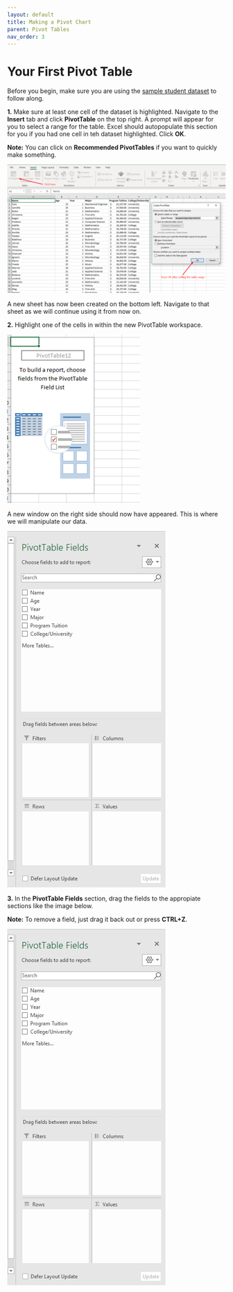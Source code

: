 ```yaml
---
layout: default
title: Making a Pivot Chart
parent: Pivot Tables
nav_order: 3
---
```


# Your First Pivot Table

Before you begin, make sure you are using the [sample student dataset]() to follow along.

**1.** Make sure at least one cell of the dataset is highlighted. Navigate to the **Insert** tab and click **PivotTable** on the top right. A prompt will appear for you to select a range for the table. Excel should autopopulate this section for you if you had one cell in teh dataset highlighted. Click **OK**.

**Note:** You can click on **Recommended PivotTables** if you want to quickly make something.

![Pivot-1](https://github.com/nickluong-dev/Excel-Instruction-Guide/blob/gh-pages/assets/images/Pivot-1.png?raw=true "Pivot-1")

A new sheet has now been created on the bottom left. Navigate to that sheet as we will continue using it from now on.

**2.** Highlight one of the cells in within the new PivotTable workspace.

![Pivot-2-1](https://github.com/nickluong-dev/Excel-Instruction-Guide/blob/gh-pages/assets/images/Pivot-2-1.png?raw=true "Pivot-2-1")

A new window on the right side should now have appeared. This is where we will manipulate our data.

![Pivot-2-2](https://github.com/nickluong-dev/Excel-Instruction-Guide/blob/gh-pages/assets/images/Pivot-2-2.png?raw=true "Pivot-2-2")

**3.** In the **PivotTable Fields** section, drag the fields to the appropiate sections like the image below.

**Note:** To remove a field, just drag it back out or press **CTRL+Z**.

![Pivot-3](https://github.com/nickluong-dev/Excel-Instruction-Guide/blob/gh-pages/assets/images/Pivot-2-2.png?raw=true "Pivot-3")
